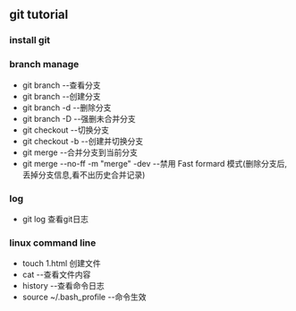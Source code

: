 ## git tutorial

### install git

### branch manage
   * git branch --查看分支
   * git branch <name>  --创建分支
   * git branch -d <name>  --删除分支
   * git branch -D <name>  --强删未合并分支
   * git checkout <name>  --切换分支
   * git checkout -b <name>  --创建并切换分支
   * git merge <name>  --合并分支到当前分支
   * git merge <name>  --no-ff -m "merge" -dev
         --禁用 Fast formard 模式(删除分支后,丢掉分支信息,看不出历史合并记录)    

###  log
   * git log 查看git日志 
    
   
### linux command line
   * touch 1.html  创建文件
   * cat <files>  --查看文件内容
   * history  --查看命令日志
   * source ~/.bash_profile  --命令生效
    
        